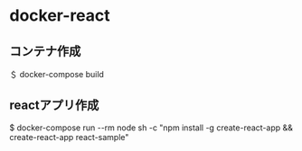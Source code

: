 # docker-react

## コンテナ作成
＄ docker-compose build

## reactアプリ作成
$ docker-compose run --rm node sh -c "npm install -g create-react-app && create-react-app react-sample"
